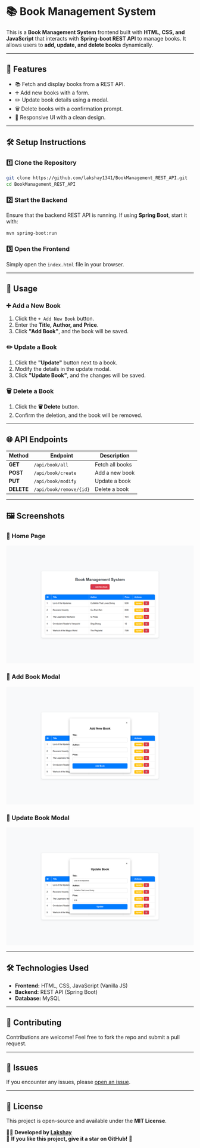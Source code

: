 # 📚 Book Management System

This is a **Book Management System** frontend built with **HTML, CSS, and JavaScript** that interacts with **Spring-boot REST API** to manage books. It allows users to **add, update, and delete books** dynamically.

---

## 🚀 Features
- 📚 Fetch and display books from a REST API.
- ➕ Add new books with a form.
- ✏️ Update book details using a modal.
- 🗑️ Delete books with a confirmation prompt.
- 🎨 Responsive UI with a clean design.

---

## 🛠️ Setup Instructions

### **1️⃣ Clone the Repository**
```sh
git clone https://github.com/lakshay1341/BookManagement_REST_API.git
cd BookManagement_REST_API
```

### **2️⃣ Start the Backend**
Ensure that the backend REST API is running. If using **Spring Boot**, start it with:
```sh
mvn spring-boot:run
```

### **3️⃣ Open the Frontend**
Simply open the `index.html` file in your browser.

---

## 📌 Usage

### ➕ **Add a New Book**
1. Click the `+ Add New Book` button.
2. Enter the **Title, Author, and Price**.
3. Click **"Add Book"**, and the book will be saved.

### ✏️ **Update a Book**
1. Click the **"Update"** button next to a book.
2. Modify the details in the update modal.
3. Click **"Update Book"**, and the changes will be saved.

### 🗑️ **Delete a Book**
1. Click the **🗑️ Delete** button.
2. Confirm the deletion, and the book will be removed.

---

## 🌐 API Endpoints
| Method | Endpoint | Description |
|--------|---------|------------|
| **GET** | `/api/book/all` | Fetch all books |
| **POST** | `/api/book/create` | Add a new book |
| **PUT** | `/api/book/modify` | Update a book |
| **DELETE** | `/api/book/remove/{id}` | Delete a book |

---

## 🖼️ Screenshots
### **📌 Home Page**
![Home Page](https://github.com/lakshay1341/BookManagement_REST_API/blob/main/BookManagement_Images/list.png)

### **📌 Add Book Modal**
![Add Book](https://github.com/lakshay1341/BookManagement_REST_API/blob/main/BookManagement_Images/create.png)

### **📌 Update Book Modal**
![Update Book](https://github.com/lakshay1341/BookManagement_REST_API/blob/main/BookManagement_Images/update.png)

---

## 🛠️ Technologies Used
- **Frontend:** HTML, CSS, JavaScript (Vanilla JS)
- **Backend:** REST API (Spring Boot)
- **Database:** MySQL

---

## 🐝 Contributing
Contributions are welcome! Feel free to fork the repo and submit a pull request.

---

## 🐝 Issues
If you encounter any issues, please [open an issue](https://github.com/lakshay1341/BookManagement_REST_API/issues).

---

## 🐜 License
This project is open-source and available under the **MIT License**.

👨‍💻 **Developed by [Lakshay](https://github.com/lakshay1341)**  
🌟 **If you like this project, give it a star on GitHub!** 🌟

